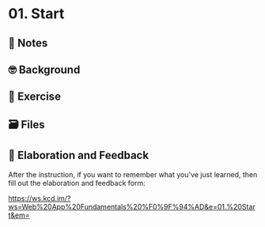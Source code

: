 # 01. Start

## 📝 Notes

## 🤓 Background

## 💪 Exercise

## 🗃 Files

## 🦉 Elaboration and Feedback

After the instruction, if you want to remember what you've just learned, then
fill out the elaboration and feedback form:

https://ws.kcd.im/?ws=Web%20App%20Fundamentals%20%F0%9F%94%AD&e=01.%20Start&em=
